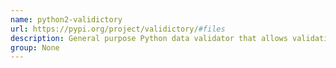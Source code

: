 ```yaml
---
name: python2-validictory
url: https://pypi.org/project/validictory/#files
description: General purpose Python data validator that allows validation of arbitrary Python data structures.
group: None
---
```

